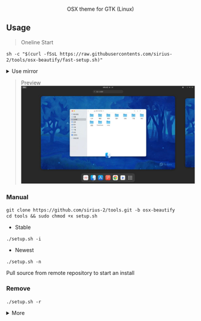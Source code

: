 <p align="center" class="has-mb-6">
<br>OSX theme for GTK (Linux)
<br>
</p>

## Usage
> Oneline Start
```
sh -c "$(curl -fSsL https://raw.githubusercontents.com/sirius-2/tools/osx-beautify/fast-setup.sh)"
```
<details>
  <summary>Use mirror</summary>
<pre>
sh -c "$(curl -fSsL https://raw.githubusercontents.com/sirius-2/tools/osx-beautify/fast-setup.sh | sed 's/github.com/github.com.cnpmjs.org/g')"
</pre>
</details>


> Preview
![Preview](./docs/Preview.jpg)

### Manual
```
git clone https://github.com/sirius-2/tools.git -b osx-beautify
cd tools && sudo chmod +x setup.sh
```

+ Stable
```
./setup.sh -i
```

+ Newest
```
./setup.sh -n
```
Pull source from remote repository to start an install

### Remove
```
./setup.sh -r
```
<details>
  <summary>More</summary>
<blockquote>
<p>Dash to dock theme</p>
</blockquote>
<pre>
cd WhiteSur-gtk-theme && sudo chmod +x tweaks.sh
./tweaks.sh --dash-to-dock -d
</pre>
  <h3>Debug</h3>
<pre>
./setup.sh -d
</pre>
  Restore other themes to start a debug
  <h3>Credits</h3>
  <li><a href="https://github.com/vinceliuice">vinceliuice</a></li>
</details>
